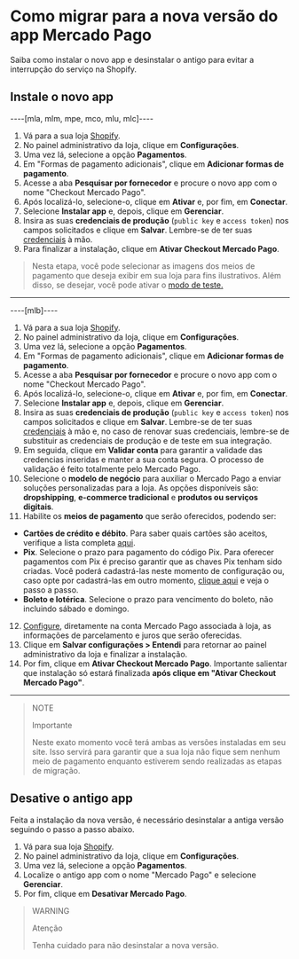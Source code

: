 # Como migrar para a nova versão do app Mercado Pago

Saiba como instalar o novo app e desinstalar o antigo para evitar a interrupção do serviço na Shopify.

## Instale o novo app

----[mla, mlm, mpe, mco, mlu, mlc]----
1. Vá para a sua loja [Shopify](https://accounts.shopify.com/store-login).
2. No painel administrativo da loja, clique em **Configurações**.
3. Uma vez lá, selecione a opção **Pagamentos**. 
4. Em "Formas de pagamento adicionais", clique em **Adicionar formas de pagamento**.
5. Acesse a aba **Pesquisar por fornecedor** e procure o novo app com o nome "Checkout Mercado Pago".
6. Após localizá-lo, selecione-o, clique em **Ativar** e, por fim, em **Conectar**.
7. Selecione **Instalar app** e, depois, clique em **Gerenciar**.
8. Insira as suas **credenciais de produção** (`public key` e `access token`) nos campos solicitados e clique em **Salvar**. Lembre-se de ter suas [credenciais](/developers/pt/docs/shopify/additional-content/credentials) à mão.
9. Para finalizar a instalação, clique em **Ativar Checkout Mercado Pago**.

> Nesta etapa, você pode selecionar as imagens dos meios de pagamento que deseja exibir em sua loja para fins ilustrativos. Além disso, se desejar, você pode ativar o [modo de teste.](/developers/pt/docs/shopify/sales-processing/integration-test)

------------
----[mlb]----
1. Vá para a sua loja [Shopify](https://accounts.shopify.com/store-login).
2. No painel administrativo da loja, clique em **Configurações**.
3. Uma vez lá, selecione a opção **Pagamentos**. 
4. Em "Formas de pagamento adicionais", clique em **Adicionar formas de pagamento**.
5. Acesse a aba **Pesquisar por fornecedor** e procure o novo app com o nome "Checkout Mercado Pago".
6. Após localizá-lo, selecione-o, clique em **Ativar** e, por fim, em **Conectar**.
7. Selecione **Instalar app** e, depois, clique em **Gerenciar**.
8. Insira as suas **credenciais de produção** (`public key` e `access token`) nos campos solicitados e clique em **Salvar**. Lembre-se de ter suas [credenciais](/developers/pt/docs/shopify/additional-content/credentials) à mão e, no caso de renovar suas credenciais, lembre-se de substituir as credenciais de produção e de teste em sua integração.
9. Em seguida, clique em **Validar conta** para garantir a validade das credencias inseridas e manter a sua conta segura. O processo de validação é feito totalmente pelo Mercado Pago.
10. Selecione o **modelo de negócio** para auxiliar o Mercado Pago a enviar soluções personalizadas para a loja. As opções disponíveis são: **dropshipping**, **e-commerce tradicional** e **produtos ou serviços digitais**.
11. Habilite os **meios de pagamento** que serão oferecidos, podendo ser:

 - **Cartões de crédito e débito**. Para saber quais cartões são aceitos, verifique a lista completa [aqui](/developers/pt/docs/sales-processing/payment-methods).
 - **Pix**. Selecione o prazo para pagamento do código Pix. Para oferecer pagamentos com Pix é preciso garantir que as chaves Pix tenham sido criadas. Você poderá cadastrá-las neste momento de configuração ou, caso opte por cadastrá-las em outro momento, [clique aqui](https://www.youtube.com/watch?v=60tApKYVnkA) e veja o passo a passo.
 - **Boleto e lotérica**. Selecione o prazo para vencimento do boleto, não incluindo sábado e domingo.

12. [Configure](https://www.mercadopago.com.br/costs-section#from-section=menu), diretamente na conta Mercado Pago associada à loja, as informações de parcelamento e juros que serão oferecidas.
13. Clique em **Salvar configurações > Entendi** para retornar ao painel administrativo da loja e finalizar a instalação.
14. Por fim, clique em **Ativar Checkout Mercado Pago**. Importante salientar que instalação só estará finalizada **após clique em "Ativar Checkout Mercado Pago"**.

------------

> NOTE
>
> Importante
>
> Neste exato momento você terá ambas as versões instaladas em seu site. Isso servirá para garantir que a sua loja não fique sem nenhum meio de pagamento enquanto estiverem sendo realizadas as etapas de migração. 

## Desative o antigo app

Feita a instalação da nova versão, é necessário desinstalar a antiga versão seguindo o passo a passo abaixo.

1. Vá para sua loja [Shopify](https://accounts.shopify.com/store-login).
2. No painel administrativo da loja, clique em **Configurações**.
3. Uma vez lá, selecione a opção **Pagamentos**. 
4. Localize o antigo app com o nome "Mercado Pago" e selecione **Gerenciar**.
5. Por fim, clique em **Desativar Mercado Pago**.

> WARNING
>
> Atenção
>
> Tenha cuidado para não desinstalar a nova versão.